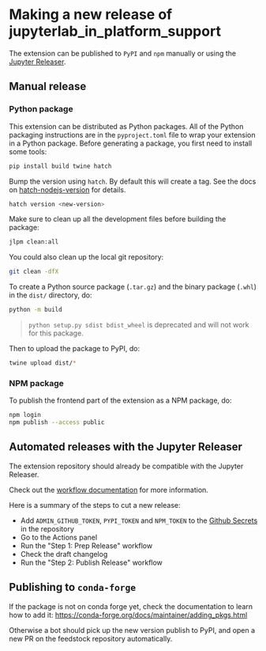 # Making a new release of jupyterlab_in_platform_support

The extension can be published to `PyPI` and `npm` manually or using the [Jupyter Releaser](https://github.com/jupyter-server/jupyter_releaser).

## Manual release

### Python package

This extension can be distributed as Python packages. All of the Python
packaging instructions are in the `pyproject.toml` file to wrap your extension in a
Python package. Before generating a package, you first need to install some tools:

```bash
pip install build twine hatch
```

Bump the version using `hatch`. By default this will create a tag.
See the docs on [hatch-nodejs-version](https://github.com/agoose77/hatch-nodejs-version#semver) for details.

```bash
hatch version <new-version>
```

Make sure to clean up all the development files before building the package:

```bash
jlpm clean:all
```

You could also clean up the local git repository:

```bash
git clean -dfX
```

To create a Python source package (`.tar.gz`) and the binary package (`.whl`) in the `dist/` directory, do:

```bash
python -m build
```

> `python setup.py sdist bdist_wheel` is deprecated and will not work for this package.

Then to upload the package to PyPI, do:

```bash
twine upload dist/*
```

### NPM package

To publish the frontend part of the extension as a NPM package, do:

```bash
npm login
npm publish --access public
```

## Automated releases with the Jupyter Releaser

The extension repository should already be compatible with the Jupyter Releaser.

Check out the [workflow documentation](https://jupyter-releaser.readthedocs.io/en/latest/get_started/making_release_from_repo.html) for more information.

Here is a summary of the steps to cut a new release:

- Add `ADMIN_GITHUB_TOKEN`, `PYPI_TOKEN` and `NPM_TOKEN` to the [Github Secrets](https://docs.github.com/en/actions/security-guides/encrypted-secrets) in the repository
- Go to the Actions panel
- Run the "Step 1: Prep Release" workflow
- Check the draft changelog
- Run the "Step 2: Publish Release" workflow

## Publishing to `conda-forge`

If the package is not on conda forge yet, check the documentation to learn how to add it: https://conda-forge.org/docs/maintainer/adding_pkgs.html

Otherwise a bot should pick up the new version publish to PyPI, and open a new PR on the feedstock repository automatically.
